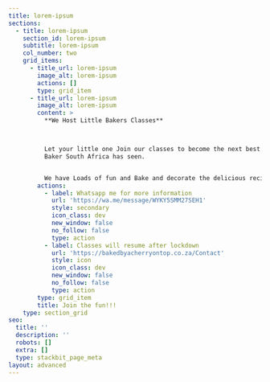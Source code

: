 ```yaml
---
title: lorem-ipsum
sections:
  - title: lorem-ipsum
    section_id: lorem-ipsum
    subtitle: lorem-ipsum
    col_number: two
    grid_items:
      - title_url: lorem-ipsum
        image_alt: lorem-ipsum
        actions: []
        type: grid_item
      - title_url: lorem-ipsum
        image_alt: lorem-ipsum
        content: >
          **We Host Little Bakers Classes**



          Let your little one Join our classes to become the next best little
          Baker South Africa has seen.


          We have Loads of fun and Bake and decorate the delicious recipes.
        actions:
          - label: Whatsapp me for more information
            url: 'https://wa.me/message/WYKY5SMM27SEH1'
            style: secondary
            icon_class: dev
            new_window: false
            no_follow: false
            type: action
          - label: Classes will resume after lockdown
            url: 'https://bakedbyacherryontop.co.za/Contact'
            style: icon
            icon_class: dev
            new_window: false
            no_follow: false
            type: action
        type: grid_item
        title: Join the fun!!!
    type: section_grid
seo:
  title: ''
  description: ''
  robots: []
  extra: []
  type: stackbit_page_meta
layout: advanced
---
```

